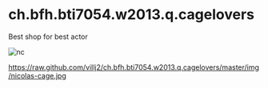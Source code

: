 ch.bfh.bti7054.w2013.q.cagelovers
=================================

Best shop for best actor


![nc](https://raw.github.com/villj2/ch.bfh.bti7054.w2013.q.cagelovers/master/img/nicolas-cage.jpg)


https://raw.github.com/villj2/ch.bfh.bti7054.w2013.q.cagelovers/master/img/nicolas-cage.jpg

